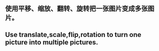 
## 使用平移、缩放、翻转、旋转把一张图片变成多张图片。
## Use translate,scale,flip,rotation to turn one picture into multiple pictures.
